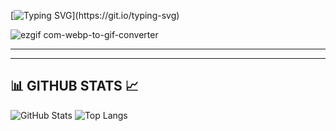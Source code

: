 [![Typing SVG](https://readme-typing-svg.demolab.com?font=Fira+Code&size=25&pause=1000&color=F7F7F7&width=435&lines=Hi+%F0%9F%91%8B+Welcome+to+My+GitHub!)](https://git.io/typing-svg)

![ezgif com-webp-to-gif-converter](https://github.com/user-attachments/assets/00474ad1-0510-4075-9fe6-97eda9a26546)

---

<!-- ![HTML5](https://img.shields.io/badge/HTML5-E34F26?logo=html5&logoColor=white)
 ![CSS3](https://img.shields.io/badge/CSS3-1572B6?logo=css3&logoColor=white)
 ![JavaScript](https://img.shields.io/badge/JavaScript-F7DF1E?logo=javascript&logoColor=black)
 ![PHP](https://img.shields.io/badge/PHP-777BB4?logo=php&logoColor=white)
 ![MySQL](https://img.shields.io/badge/MySQL-4479A1?logo=mysql&logoColor=white)
 ![Android](https://img.shields.io/badge/Android-3DDC84?logo=android&logoColor=white)
 ![Java](https://img.shields.io/badge/Java-007396?logo=java&logoColor=white)
-->
---

## 📊 GITHUB STATS 📈
![GitHub Stats](https://github-readme-stats.vercel.app/api?username=mhmdzulfikar&show_icons=true&theme=radical)
![Top Langs](https://github-readme-stats.vercel.app/api/top-langs/?username=mhmdzulfikar&layout=compact&langs_count=6&theme=highcontrast&hide_border=true)

<!-- ![WakaTime Stats](https://github-readme-stats.vercel.app/api/wakatime?username=mhmdzulfikar&layout=compact&theme=chartreuse-dark&hide_border=true) -->


